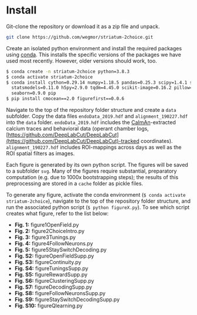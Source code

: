# Install

Git-clone the repository or download it as a zip file and unpack.

```bash
git clone https://github.com/wegmor/striatum-2choice.git
```

Create an isolated python environment and install the required packages using [conda](https://docs.anaconda.com/anaconda/install/).
This installs the specific versions of the packages we have used most recently. However, older versions should work, too.

```bash
$ conda create -n striatum-2choice python=3.8.3
$ conda activate striatum-2choice
$ conda install cython=0.29.14 numpy=1.18.5 pandas=0.25.3 scipy=1.4.1 scikit-learn=0.22.1 \
  statsmodels=0.11.0 h5py=2.9.0 tqdm=4.45.0 scikit-image=0.16.2 pillow=7.0.0 matplotlib=3.2.1 \
  seaborn=0.9.0 pip
$ pip install cmocean==2.0 figurefirst==0.0.6
```

Navigate to the top of the repository folder structure and create a `data` subfolder.
Copy the data files `endoData_2019.hdf` and `alignment_190227.hdf` into the `data` folder.
`endoData_2019.hdf` includes the [CaImAn](https://github.com/flatironinstitute/CaImAn)-extracted calcium traces and behavioral data (operant chamber logs, [https://github.com/DeepLabCut/DeepLabCut](https://github.com/DeepLabCut/DeepLabCut)-tracked coordinates).
`alignment_190227.hdf` includes ROI-mappings across days as well as the ROI spatial filters as images.

Each figure is generated by its own python script. The figures will be saved to a subfolder `svg`.
Many of the figures require substantial, preparatory computation (e.g. due to 1000x bootstrapping steps); the results of this preprocessing are stored in a `cache` folder as pickle files.

To generate any figure, activate the conda environment (`$ conda activate striatum-2choice`), navigate to the top of the repository folder structure, and run the associated python script (`$ python figureX.py`). To see which script creates what figure, refer to the list below:

- **Fig. 1:**   figure1OpenField.py
- **Fig. 2:**   figure2ChoiceIntro.py
- **Fig. 3:**   figure3Tunings.py
- **Fig. 4:**   figure4FollowNeurons.py
- **Fig. 5:**   figure5StaySwitchDecoding.py
- **Fig. S2:**  figureOpenFieldSupp.py
- **Fig. S3:**  figureContinuity.py
- **Fig. S4:**  figureTuningsSupp.py
- **Fig. S5:**  figureRewardSupp.py
- **Fig. S6:**  figureClusteringSupp.py
- **Fig. S7:**  figureDecodingSupp.py
- **Fig. S8:**  figureFollowNeuronsSupp.py
- **Fig. S9:**  figureStaySwitchDecodingSupp.py
- **Fig. S10:** figureQlearning.py
